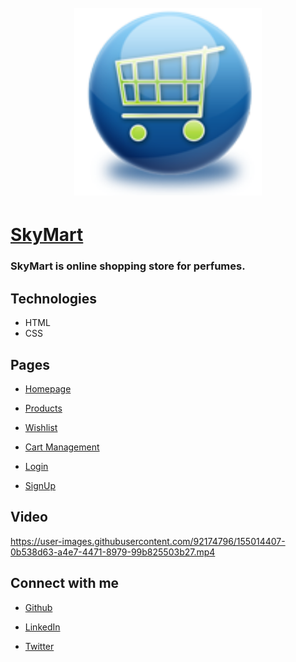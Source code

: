 <h1 align="center">
<br/>
<a href="https://objective-lewin-a1ee76.netlify.app/"><img src="https://raw.githubusercontent.com/NamrataRaikwar2002/E-commerce/dev/images/fevicon.ico" alt="Checkcart" width="300"></a>
<br/>
</h1>

# [SkyMart](https://gracious-ardinghelli-29a6fc.netlify.app/)

### SkyMart is online shopping store for perfumes.

## Technologies

* HTML
* CSS

## Pages

* [Homepage](https://gracious-ardinghelli-29a6fc.netlify.app/)

* [Products](https://gracious-ardinghelli-29a6fc.netlify.app/product/product.html)

* [Wishlist](https://gracious-ardinghelli-29a6fc.netlify.app/wishlist/wishlist.html)

* [Cart Management](https://gracious-ardinghelli-29a6fc.netlify.app/cart/cart.html)

* [Login](https://gracious-ardinghelli-29a6fc.netlify.app/authentication/login/login)

* [SignUp](https://gracious-ardinghelli-29a6fc.netlify.app/authentication/signup/signup)


## Video
https://user-images.githubusercontent.com/92174796/155014407-0b538d63-a4e7-4471-8979-99b825503b27.mp4





## Connect with me

* [Github](https://github.com/NamrataRaikwar2002)

* [LinkedIn](https://www.linkedin.com/in/namrata-raikwar-727951224/)

* [Twitter](https://twitter.com/RaikwarNamrata?t=plsVpPoUgAtlfzgO6Uvvsw&s=03)


